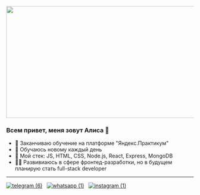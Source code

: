 <div align="center">
  <img src=<iframe src=https://giphy.com/gifs/website-SpopD7IQN2gK3qN4jS" width="600" height="300"/>
</div>

### Всем привет, меня зовут Алиса 👋

- 🔭 Заканчиваю обучение на платформе "Яндекс.Практикум"
- 🤔 Обучаюсь новому каждый день
- 💬 Мой стек: JS, HTML, CSS, Node.js, React, Express, MongoDB
- 👩‍🎓 Развивиаюсь в сфере фронтед-разработки, но в будущем планирую стать full-stack developer

---------------------------
[![telegram (6)](https://user-images.githubusercontent.com/70646350/119327162-5952b280-bc8b-11eb-97b2-4484aab48d02.png)](https://t.me/apzaripova)&nbsp;&nbsp;
[![whatsapp (1)](https://user-images.githubusercontent.com/70646350/119327478-b189b480-bc8b-11eb-8897-22dbd8a529ad.png)](https://wa.me/79269800900)&nbsp;&nbsp;
[![instagram (1)](https://user-images.githubusercontent.com/70646350/119327365-9028c880-bc8b-11eb-868d-6c4ac31869cc.png)](https://www.instagram.com/alisazaripovaa)
